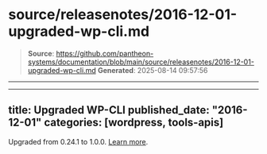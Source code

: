 # source/releasenotes/2016-12-01-upgraded-wp-cli.md

> **Source**: https://github.com/pantheon-systems/documentation/blob/main/source/releasenotes/2016-12-01-upgraded-wp-cli.md
> **Generated**: 2025-08-14 09:57:56

---

---
title: Upgraded WP-CLI
published_date: "2016-12-01"
categories: [wordpress, tools-apis]
---
Upgraded from 0.24.1 to 1.0.0. [Learn more](https://make.wordpress.org/cli/2016/11/29/version-1-0-0/).
